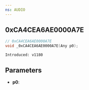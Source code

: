 ```yaml
---
ns: AUDIO
---
```

## 0xCA4CEA6AE0000A7E

```c
// 0xCA4CEA6AE0000A7E
void _0xCA4CEA6AE0000A7E(Any p0);
```

```
Introduced: v1180
```

## Parameters
* **p0**:

